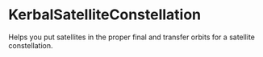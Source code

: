 # KerbalSatelliteConstellation
 Helps you put satellites in the proper final and transfer orbits for a satellite constellation.

